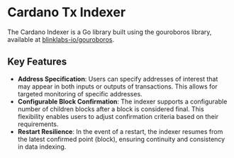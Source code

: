 # Cardano Tx Indexer
The Cardano Indexer is a Go library built using the gouroboros library, available at [blinklabs-io/gouroboros](https://github.com/blinklabs-io/gouroboros).

## Key Features
- **Address Specification**: Users can specify addresses of interest that may appear in both inputs or outputs of transactions. This allows for targeted monitoring of specific addresses.  
- **Configurable Block Confirmation**: The indexer supports a configurable number of children blocks after a block is considered final. This flexibility enables users to adjust confirmation criteria based on their requirements.
- **Restart Resilience**: In the event of a restart, the indexer resumes from the latest confirmed point (block), ensuring continuity and consistency in data indexing.

